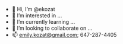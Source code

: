 - 👋 Hi, I’m @ekozat
- 👀 I’m interested in ...
- 🌱 I’m currently learning ...
- 💞️ I’m looking to collaborate on ...
- 📫 emily.kozat@gmail.com; 647-287-4405
   
   

<!---
ekozat/ekozat is a ✨ special ✨ repository because its `README.md` (this file) appears on your GitHub profile.
You can click the Preview link to take a look at your changes.
--->
